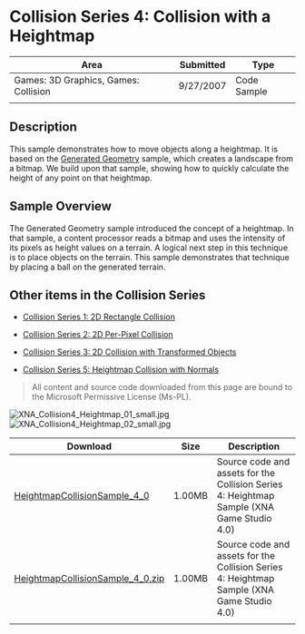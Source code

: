 # Collision Series 4: Collision with a Heightmap

|Area|Submitted|Type|
|-|-|-|
Games: 3D Graphics, Games: Collision|9/27/2007|Code Sample
||||

## Description

This sample demonstrates how to move objects along a heightmap. It is based on the [Generated Geometry](Generated-Geometry) sample, which creates a landscape from a bitmap. We build upon that sample, showing how to quickly calculate the height of any point on that heightmap.

## Sample Overview

The Generated Geometry sample introduced the concept of a heightmap. In that sample, a content processor reads a bitmap and uses the intensity of its pixels as height values on a terrain. A logical next step in this technique is to place objects on the terrain. This sample demonstrates that technique by placing a ball on the generated terrain.

## Other items in the Collision Series

* [Collision Series 1: 2D Rectangle Collision](Collision-Series-1-2D-Rectangle-Collision)

* [Collision Series 2: 2D Per-Pixel Collision](Collision-Series-2-2D-Per-Pixel-Collision)

* [Collision Series 3: 2D Collision with Transformed Objects](Collision-Series-3-2D-Collision-with-Transformed-Objects)

* [Collision Series 5: Heightmap Collision with Normals](Collision-Series-5-Heightmap-Collision-with-Normals)

> All content and source code downloaded from this page are bound to the Microsoft Permissive License (Ms-PL).

![XNA_Collision4_Heightmap_01_small.jpg](https://github.com/simondarksidej/XNAGameStudio/blob/archive/Images/XNA_Collision4_Heightmap_01_small.jpg?raw=true)
![XNA_Collision4_Heightmap_02_small.jpg](https://github.com/simondarksidej/XNAGameStudio/blob/archive/Images/XNA_Collision4_Heightmap_02_small.jpg?raw=true)

Download | Size | Description
---|---|---|
[HeightmapCollisionSample_4_0](https://github.com/simondarksidej/XNAGameStudio/tree/archive/Samples/HeightmapCollisionSample_4_0) | 1.00MB | Source code and assets for the Collision Series 4: Heightmap Sample (XNA Game Studio 4.0)
[HeightmapCollisionSample_4_0.zip](https://github.com/simondarksidej/XNAGameStudioZips/raw/zips/HeightmapCollisionSample_4_0.zip) | 1.00MB | Source code and assets for the Collision Series 4: Heightmap Sample (XNA Game Studio 4.0)
||||
